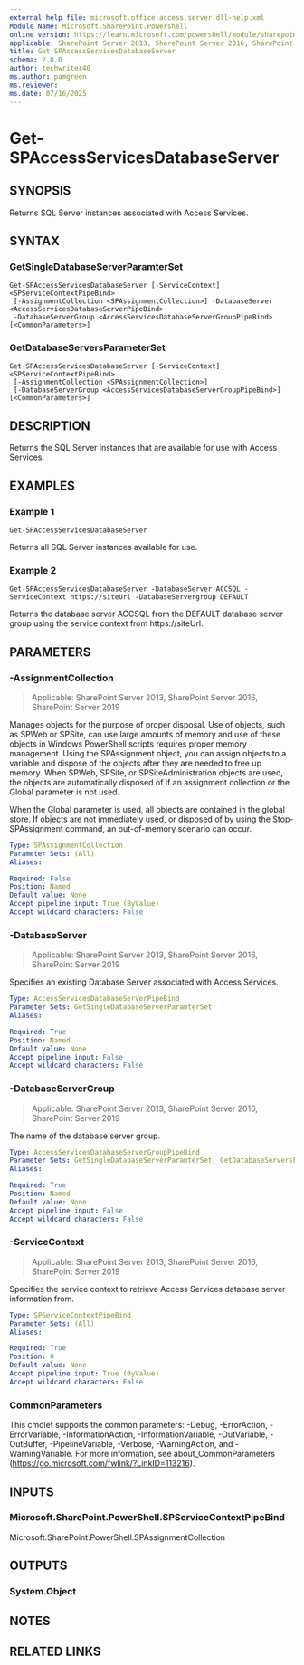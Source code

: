 ```yaml
---
external help file: microsoft.office.access.server.dll-help.xml
Module Name: Microsoft.SharePoint.Powershell
online version: https://learn.microsoft.com/powershell/module/sharepoint-server/get-spaccessservicesdatabaseserver
applicable: SharePoint Server 2013, SharePoint Server 2016, SharePoint Server 2019
title: Get-SPAccessServicesDatabaseServer
schema: 2.0.0
author: techwriter40
ms.author: pamgreen
ms.reviewer:
ms.date: 07/16/2025
---
```


# Get-SPAccessServicesDatabaseServer

## SYNOPSIS
Returns SQL Server instances associated with Access Services.

## SYNTAX

### GetSingleDatabaseServerParamterSet
```
Get-SPAccessServicesDatabaseServer [-ServiceContext] <SPServiceContextPipeBind>
 [-AssignmentCollection <SPAssignmentCollection>] -DatabaseServer <AccessServicesDatabaseServerPipeBind>
 -DatabaseServerGroup <AccessServicesDatabaseServerGroupPipeBind> [<CommonParameters>]
```

### GetDatabaseServersParameterSet
```
Get-SPAccessServicesDatabaseServer [-ServiceContext] <SPServiceContextPipeBind>
 [-AssignmentCollection <SPAssignmentCollection>]
 [-DatabaseServerGroup <AccessServicesDatabaseServerGroupPipeBind>] [<CommonParameters>]
```

## DESCRIPTION
Returns the SQL Server instances that are available for use with Access Services.

## EXAMPLES

### Example 1
```
Get-SPAccessServicesDatabaseServer
```

Returns all SQL Server instances available for use.

### Example 2
```
Get-SPAccessServicesDatabaseServer -DatabaseServer ACCSQL -ServiceContext https://siteUrl -DatabaseServergroup DEFAULT
```

Returns the database server ACCSQL from the DEFAULT database server group using the service context from https://siteUrl.

## PARAMETERS

### -AssignmentCollection

> Applicable: SharePoint Server 2013, SharePoint Server 2016, SharePoint Server 2019

Manages objects for the purpose of proper disposal. Use of objects, such as SPWeb or SPSite, can use large amounts of memory and use of these objects in Windows PowerShell scripts requires proper memory management. Using the SPAssignment object, you can assign objects to a variable and dispose of the objects after they are needed to free up memory. When SPWeb, SPSite, or SPSiteAdministration objects are used, the objects are automatically disposed of if an assignment collection or the Global parameter is not used.

When the Global parameter is used, all objects are contained in the global store. If objects are not immediately used, or disposed of by using the Stop-SPAssignment command, an out-of-memory scenario can occur.

```yaml
Type: SPAssignmentCollection
Parameter Sets: (All)
Aliases:

Required: False
Position: Named
Default value: None
Accept pipeline input: True (ByValue)
Accept wildcard characters: False
```

### -DatabaseServer

> Applicable: SharePoint Server 2013, SharePoint Server 2016, SharePoint Server 2019

Specifies an existing Database Server associated with Access Services.

```yaml
Type: AccessServicesDatabaseServerPipeBind
Parameter Sets: GetSingleDatabaseServerParamterSet
Aliases:

Required: True
Position: Named
Default value: None
Accept pipeline input: False
Accept wildcard characters: False
```

### -DatabaseServerGroup

> Applicable: SharePoint Server 2013, SharePoint Server 2016, SharePoint Server 2019

The name of the database server group.

```yaml
Type: AccessServicesDatabaseServerGroupPipeBind
Parameter Sets: GetSingleDatabaseServerParamterSet, GetDatabaseServersParameterSet
Aliases:

Required: True
Position: Named
Default value: None
Accept pipeline input: False
Accept wildcard characters: False
```

### -ServiceContext

> Applicable: SharePoint Server 2013, SharePoint Server 2016, SharePoint Server 2019

Specifies the service context to retrieve Access Services database server information from.

```yaml
Type: SPServiceContextPipeBind
Parameter Sets: (All)
Aliases:

Required: True
Position: 0
Default value: None
Accept pipeline input: True (ByValue)
Accept wildcard characters: False
```

### CommonParameters
This cmdlet supports the common parameters: -Debug, -ErrorAction, -ErrorVariable, -InformationAction, -InformationVariable, -OutVariable, -OutBuffer, -PipelineVariable, -Verbose, -WarningAction, and -WarningVariable. For more information, see about_CommonParameters (https://go.microsoft.com/fwlink/?LinkID=113216).

## INPUTS

### Microsoft.SharePoint.PowerShell.SPServiceContextPipeBind
Microsoft.SharePoint.PowerShell.SPAssignmentCollection

## OUTPUTS

### System.Object

## NOTES

## RELATED LINKS

